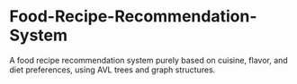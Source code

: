 # Food-Recipe-Recommendation-System
A food recipe recommendation system purely based on cuisine, flavor, and diet preferences, using AVL trees and graph structures.
